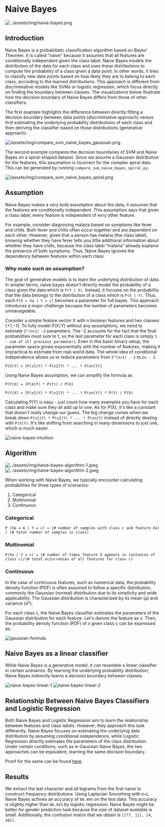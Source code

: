 # Naive Bayes

<img src="../assets/img/naive-bayes.png" alt="../assets/img/naive-bayes.png">

## Introduction

Naive Bayes is a probabilistic classification algorithm based on Bayes’ Theorem. It is called "naive" because it assumes that all features are conditionally independent given the class label. Naive Bayes models the distribution of the data for each class and uses these distributions to compute the probability of a class given a data point. In other words, it tries to classify new data points based on how likely they are to belong to each class, according to the learned distributions. This approach is different from discriminative models like SVMs or logistic regression, which focus directly on finding the boundary between classes. The visualizations below illustrate how the decision boundary of Naive Bayes differs from those of other classifiers.

The first example highlights the difference between directly fitting a decision boundary between data points (discriminative approach) versus first estimating the underlying probability distributions of each class and then deriving the classifier based on those distributions (generative approach).

<img src="../assets/img/compare_svm_naive_bayes_gaussian.png" alt="/assets/img/compare_svm_naive_bayes_gaussian.png">

The second example compares the decision boundaries of SVM and Naive Bayes on a spiral-shaped dataset. Since we assume a Gaussian distribution for the features, this assumption is incorrect for the complex spiral data. This can be generated by running `compare_svm_naive_bayes_spiral.py`.

<img src="../assets/img/compare_svm_naive_bayes_spiral.png" alt="/assets/img/compare_svm_naive_bayes_spiral.png">

## Assumption

Naive Bayes makes a very bold assumption about the data, it assumes that the features are conditionally independent. This assumption says that given a class label, every feature is independent of evry other feature. 

For example, consider diagnosing malaria based on symptoms like fever and chills. Both fever and chills often occur together and are dependent on each other. However, given that a person has malaria (the class label), knowing whether they have fever tells you little additional information about whether they have chills, because the class label “malaria” already explains the presence of both symptoms. Thus, Naive Bayes ignores the dependency between features within each class.

### Why make such an assumption?

The goal of generative models is to learn the underlying distribution of data. In simpler terms, naive bayes doesn't directly model the probability of a class given the data which is ```P(Y | X)```. Instead, it focuses on the probability that the data belongs to the distribution of a class which is ```P(X | Y)```. Thus, each ```P(X = Xa | Y = c)``` becomes a parameter for full bayes. This approach introduces a major challenge becuase the number of parameters becomes unmanageable.

Consider a simple feature vector X with 
n boolean features and two classes: 
{+1,−1}. To fully model P(X∣Y) without any assumptions, we need to estimate ```2^(n+1) −2``` parameters. The -2 accounts for the fact that the final probabilities must sum to 1, so the last parameter for each class is simply ```1 - sum of all previous parameters```. Even in this basic binary setup, the parameter space grows exponentially with the number of features, making it impractical to estimate from real-world data. The whole idea of conditional independence allows us to reduce parameters from ```2^(n+1) - 2``` to ```2n - 2```. 

```
P(X|Y) = [P(x1|Y) * P(x2|Y) * ... * P(xn|Y)]
```

Using Naive Bayes assumption, we can simplify the formula as

```
P(Y|X) = (P(X|Y) * P(Y)) / P(X)

P(Y|X) = [P(x1|Y) * P(x2|Y) * ... * P(xn|Y)] * P(Y) / P(X)
```

Calculating P(Y) is easy - just count how many examples you have for each class and make sure they all add up to one. As for P(X), it's like a constant that doesn't really change our guess. The big change comes when we break down ```P(x1|Y) * P(x2|Y) * ... * P(xn|Y)``` instead of directly dealing with ```P(X|Y)```. It's like shifting from searching in many dimensions to just one, which is much easier.

<img src = "../assets/img/naive-bayes-intuition.jpeg" alt="naive-bayes-intuition">

## Algorithm

<img src="../assets/img/naive-bayes-algorithm-1.jpeg" alt="../assets/img/naive-bayes-algorithm-1.jpeg">

<img src="../assets/img/naive-bayes-algorithm-2.jpeg" alt="../assets/img/naive-bayes-algorithm-2.jpeg">

When working with Naive Bayes, we typically encounter calculating probabilities for three types of scenarios:

1) Categorical
2) Multinomial
3) Continuous

### Categorical

```P (Xa = A | Y = c) = (# number of samples with class c and feature Xa) / (# total number of samples in class)```

### Multinomial

```P(Xa | Y = c) = (# number of times feature X appears in instances of class c)/(# total occurrences of all features for class c)```

### Continuous

In the case of continuous features, such as numerical data, the probability density function (PDF) is often assumed to follow a specific distribution, commonly the Gaussian (normal) distribution due to its simplicity and wide applicability. The Gaussian distribution is characterized by its mean (μ) and variance (σ²).

For each class c, the Naive Bayes classifier estimates the parameters of the Gaussian distribution for each feature. Let's denote the feature as  x. Then, the probability density function (PDF) of x given class c can be expressed as:

<img src = "../assets/img/gaussian-formula.png" alt="gaussian-formula">

## Naive Bayes as a linear classifier

While Naive Bayes is a generative model, it can resemble a linear classifier in certain scenarios. By learning the underlying probability distribution, Naive Bayes indirectly learns a decision boundary between classes.

<img src="../assets/img/naive-bayes-linear-1.jpeg" alt="naive-bayes-linear-1">
<img src="../assets/img/naive-bayes-linear-2.jpeg" alt="naive-bayes-linear-2">

## Relationship Between Naive Bayes Classifiers and Logistic Regression

Both Naive Bayes and Logistic Regression aim to learn the relationship between features and class labels. However, they approach this task differently. Naive Bayes focuses on estimating the underlying data distribution by assuming conditional independence, while Logistic Regression directly estimates the parameters of the class distribution. Under certain conditions, such as in Gaussian Naive Bayes, the two approaches can be equivalent, learning the same decision boundary.

Proof for the same can be found <a href="https://appliedmachinelearning.wordpress.com/2019/09/30/equivalence-of-gaussian-naive-bayes-and-logistic-regression-an-explanation/">here</a>.

## Results

We extract the last character and all bigrams from the first name to construct frequency distributions. Using Laplacian Smoothing with `K=1`, Naive Bayes achives an accuracy of `88.46%` on the test data. This accuracy is slightly higher than `86.92%` by logistic regression. Naive Bayes might be better for gender prediction task because the size of dataset available is small. Additionally, the confusion matrix that we obtain is `[[77, 11], [4, 38]]`.
